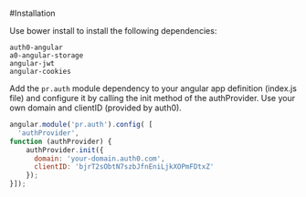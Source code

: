 #Installation

Use bower install to install the following dependencies:
```
auth0-angular
a0-angular-storage
angular-jwt
angular-cookies
```

Add the `pr.auth` module dependency to your angular app definition (index.js file) and configure it by calling the init method of the authProvider. Use your own domain and clientID (provided by auth0).
```js
angular.module('pr.auth').config( [
  'authProvider',
function (authProvider) {
    authProvider.init({
      domain: 'your-domain.auth0.com',
      clientID: 'bjrT2sObtN7szbJfnEniLjkXOPmFDtxZ'
    });
}]);
```
